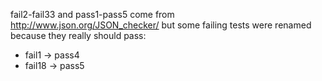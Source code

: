 fail2-fail33 and pass1-pass5 come from http://www.json.org/JSON_checker/ but some failing tests were renamed because they really should pass:

- fail1 -> pass4
- fail18 -> pass5

